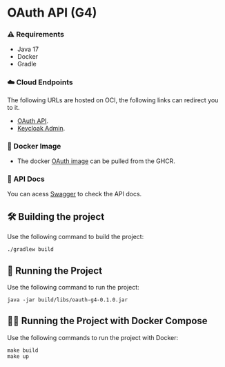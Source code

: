 # OAuth API (G4)

### :warning: Requirements
* Java 17
* Docker
* Gradle

### :cloud: Cloud Endpoints
The following URLs are hosted on OCI, the following links can redirect you to it.
- [OAuth API](http://168.75.107.143:8080/swagger-ui/index.html#/).
- [Keycloak Admin](http://168.75.107.143:8090/).

### :whale2: Docker Image
- The docker [OAuth image](https://github.com/constr-sw-2023-1/oauth-g4/pkgs/container/oauth-g4) can be pulled from the GHCR.

### :open_book: API Docs
You can acess [Swagger](http://localhost:8080/swagger-ui/index.html) to check the API docs.

## :hammer_and_wrench: Building the project
Use the following command to build the project:
```
./gradlew build
```

## :runner: Running the Project
Use the following command to run the project:
```
java -jar build/libs/oauth-g4-0.1.0.jar
```

## :running_woman: Running the Project with Docker Compose
Use the following commands to run the project with Docker:
```
make build
make up
```
